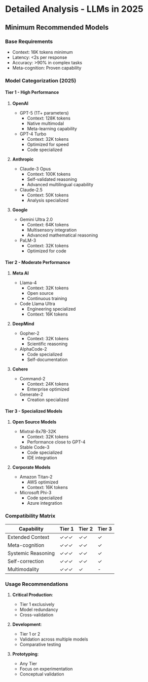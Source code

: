 # Detailed Analysis - LLMs in 2025

## Minimum Recommended Models

### Base Requirements
- Context: 16K tokens minimum
- Latency: <2s per response
- Accuracy: >90% in complex tasks
- Meta-cognition: Proven capability

### Model Categorization (2025)

#### Tier 1 - High Performance
1. **OpenAI**
   - GPT-5 (1T+ parameters)
     - Context: 128K tokens
     - Native multimodal
     - Meta-learning capability
   - GPT-4 Turbo
     - Context: 32K tokens
     - Optimized for speed
     - Code specialized

2. **Anthropic**
   - Claude-3 Opus
     - Context: 100K tokens
     - Self-validated reasoning
     - Advanced multilingual capability
   - Claude-2.5
     - Context: 50K tokens
     - Analysis specialized

3. **Google**
   - Gemini Ultra 2.0
     - Context: 64K tokens
     - Multisensory integration
     - Advanced mathematical reasoning
   - PaLM-3
     - Context: 32K tokens
     - Optimized for code

#### Tier 2 - Moderate Performance
1. **Meta AI**
   - Llama-4
     - Context: 32K tokens
     - Open source
     - Continuous training
   - Code Llama Ultra
     - Engineering specialized
     - Context: 16K tokens

2. **DeepMind**
   - Gopher-2
     - Context: 32K tokens
     - Scientific reasoning
   - AlphaCode-2
     - Code specialized
     - Self-documentation

3. **Cohere**
   - Command-2
     - Context: 24K tokens
     - Enterprise optimized
   - Generate-2
     - Creation specialized

#### Tier 3 - Specialized Models
1. **Open Source Models**
   - Mixtral-8x7B-32K
     - Context: 32K tokens
     - Performance close to GPT-4
   - Stable Code-3
     - Code specialized
     - IDE integration

2. **Corporate Models**
   - Amazon Titan-2
     - AWS optimized
     - Context: 16K tokens
   - Microsoft Phi-3
     - Code specialized
     - Azure integration

### Compatibility Matrix

| Capability              | Tier 1 | Tier 2 | Tier 3 |
|-------------------------|---------|---------|---------|
| Extended Context        | ✓✓✓    | ✓✓     | ✓      |
| Meta-cognition          | ✓✓✓    | ✓✓     | ✓      |
| Systemic Reasoning      | ✓✓✓    | ✓✓     | ✓      |
| Self-correction         | ✓✓✓    | ✓✓     | ✓      |
| Multimodality           | ✓✓✓    | ✓      | -      |

### Usage Recommendations
1. **Critical Production**:
   - Tier 1 exclusively
   - Model redundancy
   - Cross-validation

2. **Development**:
   - Tier 1 or 2
   - Validation across multiple models
   - Comparative testing

3. **Prototyping**:
   - Any Tier
   - Focus on experimentation
   - Conceptual validation
